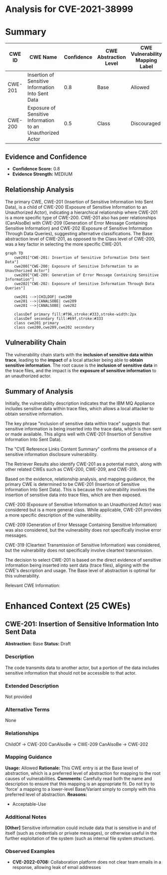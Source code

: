 # Analysis for CVE-2021-38999

# Summary
| CWE ID | CWE Name | Confidence | CWE Abstraction Level | CWE Vulnerability Mapping Label | CWE-Vulnerability Mapping Notes |
|---|---|---|---|---|---|
| CWE-201 | Insertion of Sensitive Information Into Sent Data | 0.8 | Base | Allowed | Primary CWE |
| CWE-200 | Exposure of Sensitive Information to an Unauthorized Actor | 0.5 | Class | Discouraged | Secondary Candidate |

## Evidence and Confidence

*   **Confidence Score:** 0.8
*   **Evidence Strength:** MEDIUM

## Relationship Analysis
The primary CWE, CWE-201 (Insertion of Sensitive Information Into Sent Data), is a child of CWE-200 (Exposure of Sensitive Information to an Unauthorized Actor), indicating a hierarchical relationship where CWE-201 is a more specific type of CWE-200. CWE-201 also has peer relationships (CanAlsoBe) with CWE-209 (Generation of Error Message Containing Sensitive Information) and CWE-202 (Exposure of Sensitive Information Through Data Queries), suggesting alternative classifications. The Base abstraction level of CWE-201, as opposed to the Class level of CWE-200, was a key factor in selecting the more specific CWE-201.

```mermaid
graph TD
    cwe201["CWE-201: Insertion of Sensitive Information Into Sent Data"]
    cwe200["CWE-200: Exposure of Sensitive Information to an Unauthorized Actor"]
    cwe209["CWE-209: Generation of Error Message Containing Sensitive Information"]
    cwe202["CWE-202: Exposure of Sensitive Information Through Data Queries"]

    cwe201 -->|CHILDOF| cwe200
    cwe201 -->|CANALSOBE| cwe209
    cwe201 -->|CANALSOBE| cwe202

    classDef primary fill:#f96,stroke:#333,stroke-width:2px
    classDef secondary fill:#69f,stroke:#333
    class cwe201 primary
    class cwe200,cwe209,cwe202 secondary
```

## Vulnerability Chain
The vulnerability chain starts with the **inclusion of sensitive data within trace**, leading to the **impact** of a local attacker being able to **obtain sensitive information**. The root cause is the **inclusion of sensitive data** in the trace files, and the impact is the **exposure of sensitive information** to an unauthorized actor.

## Summary of Analysis
Initially, the vulnerability description indicates that the IBM MQ Appliance includes sensitive data within trace files, which allows a local attacker to obtain sensitive information.

The key phrase "inclusion of sensitive data within trace" suggests that sensitive information is being inserted into the trace data, which is then sent or made available. This aligns well with CWE-201 (Insertion of Sensitive Information Into Sent Data).

The "CVE Reference Links Content Summary" confirms the presence of a sensitive information disclosure vulnerability.

The Retriever Results also identify CWE-201 as a potential match, along with other related CWEs such as CWE-200, CWE-209, and CWE-319.

Based on the evidence, relationship analysis, and mapping guidance, the primary CWE is determined to be CWE-201 (Insertion of Sensitive Information Into Sent Data). This is because the vulnerability involves the insertion of sensitive data into trace files, which are then exposed.

CWE-200 (Exposure of Sensitive Information to an Unauthorized Actor) was considered but is a more general class. While applicable, CWE-201 provides a more specific description of the vulnerability.

CWE-209 (Generation of Error Message Containing Sensitive Information) was also considered, but the vulnerability does not specifically involve error messages.

CWE-319 (Cleartext Transmission of Sensitive Information) was considered, but the vulnerability does not specifically involve cleartext transmission.

The decision to select CWE-201 is based on the direct evidence of sensitive information being inserted into sent data (trace files), aligning with the CWE's description and usage. The Base level of abstraction is optimal for this vulnerability.

Relevant CWE Information:

# Enhanced Context (25 CWEs)

## CWE-201: Insertion of Sensitive Information Into Sent Data
**Abstraction:** Base
**Status:** Draft

### Description
The code transmits data to another actor, but a portion of the data includes sensitive information that should not be accessible to that actor.

### Extended Description
Not provided

### Alternative Terms
None

### Relationships
ChildOf -> CWE-200
CanAlsoBe -> CWE-209
CanAlsoBe -> CWE-202

### Mapping Guidance
**Usage:** Allowed
**Rationale:** This CWE entry is at the Base level of abstraction, which is a preferred level of abstraction for mapping to the root causes of vulnerabilities.
**Comments:** Carefully read both the name and description to ensure that this mapping is an appropriate fit. Do not try to 'force' a mapping to a lower-level Base/Variant simply to comply with this preferred level of abstraction.
**Reasons:**
- Acceptable-Use

### Additional Notes
**[Other]** Sensitive information could include data that is sensitive in and of itself (such as credentials or private messages), or otherwise useful in the further exploitation of the system (such as internal file system structure).
### Observed Examples
- **CVE-2022-0708:** Collaboration platform does not clear team emails in a response, allowing leak of email addresses